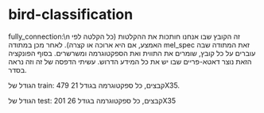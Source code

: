# bird-classification
fully_connection:\n
זה הקובץ שבו אנחנו חותכות את ההקלטות (כל הקלטה לפי האמצע, אם היא ארוכה או קצרה).
לאחר מכן במתודה mel_spec
זאת המתודה שבה עוברים על כל קובץ, שומרים את התווית ואת הספקטוגרמה ומשרשרים.
בסוף הפונקציה הזאת נוצר דאטא-פריים שבו יש את כל המידע הדרוש.
עשיתי הדפסה של זה וזה נראה בסדר.

הגודל של train:
479 קבצים, כל ספקטוגרמה בגודל 21X35.

הגודל של test:
201 קבצים, כל ספקטוגרמה בגודל 26X35


